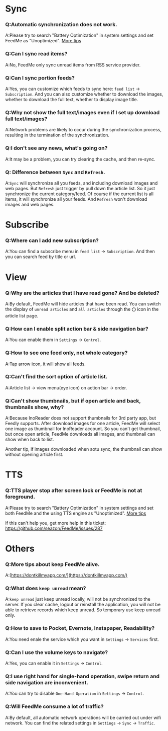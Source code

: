 # Sync
### Q:Automatic synchronization does not work.
A:Please try to search "Battery Optimization" in system settings and set FeedMe as "Unoptimized". <a href="#qmore-tips-about-keep-feedme-alive">More tips</a>

### Q:Can I sync read items?
A:No, FeedMe only sync unread items from RSS service provider.

### Q:Can I sync portion feeds?
A:Yes, you can customize which feeds to sync here: `feed list` -> `Subscription`. And you can also customize whether to download the images, whether to download the full text, whether to display image title.

### Q:Why not show the full text/images even if I set up download full text/images?
A:Network problems are likely to occur during the synchronization process, resulting in the termination of the synchronization.

### Q:I don't see any news, what's going on?
A:It may be a problem, you can try clearing the cache, and then re-sync.

### Q: Difference between `Sync` and `Refresh`.
A:`Sync` will synchronize all you feeds, and including download images and web pages. But `Refresh` just trigger by pull down the article list. So it just synchronize the current category/feed. Of course if the current list is all items, it will synchronize all your feeds. And `Refresh` won't download images and web pages.

# Subscribe
### Q:Where can I add new subscription?
A:You can find a subscribe menu in `feed list` -> `Subscription`. And then you can search feed by title or url.

# View
### Q:Why are the articles that I have read gone? And be deleted?
A:By default, FeedMe will hide articles that have been read. You can switch the display of `unread articles` and `all articles` through the `⭕️` icon in the article list page.

### Q:How can I enable split action bar & side navigation bar?
A:You can enable them in `Settings` -> `Control`.

### Q:How to see one feed only, not whole category?
A:Tap arrow icon, it will show all feeds.

### Q:Can't find the sort option of article list.
A:Article list -> view menu(eye icon) on action bar -> order.

### Q:Can't show thumbnails, but if open article and back, thumbnails show, why?
A:Because InoReader does not support thumbnails for 3rd party app, but Feedly supports. After download images for one article, FeedMe will select one image as thumbnail for InoReader account. So you can't get thumbnail, but once open article, FeedMe downloads all images, and thumbnail can show when back to list.
 
Another tip, if images downloaded when aotu sync, the thumbnail can show without opening article first. 

# TTS
### Q:TTS player stop after screen lock or FeedMe is not at foreground.
A:Please try to search "Battery Optimization" in system settings and set both FeedMe and the using TTS engine as "Unoptimized". <a href="#qmore-tips-about-keep-feedme-alive">More tips</a>

If this can't help you, get more help in this ticket: https://github.com/seazon/FeedMe/issues/287

# Others
### Q:More tips about keep FeedMe alive.
A:[https://dontkillmyapp.com/](https://dontkillmyapp.com/)

### Q:What does `keep unread` mean?
A:`keep unread` just keep unread locally, will not be synchronized to the server. If you clear cache, logout or reinstall the application, you will not be able to retrieve records which keep unread. So temporary use keep unread only.

### Q:How to save to Pocket, Evernote, Instapaper, Readability?
A:You need enale the service which you want in `Settings` -> `Services` first.

### Q:Can I use the volume keys to navigate?
A:Yes, you can enable it in `Settings` -> `Control`.

### Q:I use right hand for single-hand operation, swipe return and side navigation are inconvenient.
A:You can try to disable `One-Hand Operation` in `Settings` -> `Control`.

### Q:Will FeedMe consume a lot of traffic?
A:By default, all automatic network operations will be carried out under wifi network. You can find the related settings in `Settings` -> `Sync` -> `Traffic`.
